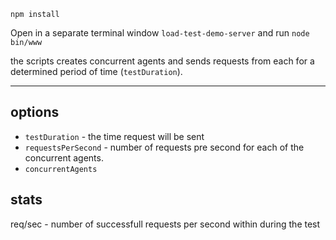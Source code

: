 `npm install`

Open in a separate terminal window `load-test-demo-server` and run `node bin/www`

the scripts creates concurrent agents and sends requests from each for a determined period of time (`testDuration`).

---
## options

* `testDuration` - the time request will be sent
* `requestsPerSecond` - number of requests pre second for each of the concurrent agents.
* `concurrentAgents`

## stats
req/sec - number of successfull requests per second within during the test
